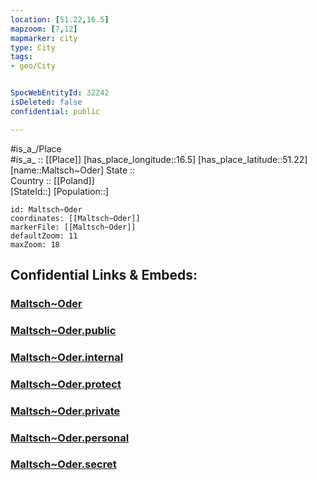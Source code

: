 ```yaml
---
location: [51.22,16.5] 
mapzoom: [7,12] 
mapmarker: city 
type: City
tags:
- geo/City


SpocWebEntityId: 32242
isDeleted: false
confidential: public

---
```

#is_a_/Place  
#is_a_ :: [[Place]] 
[has_place_longitude::16.5] 
[has_place_latitude::51.22] 
[name::Maltsch~Oder] 
State ::  
Country :: [[Poland]]  
[StateId::] 
[Population::] 



```leaflet
id: Maltsch~Oder
coordinates: [[Maltsch~Oder]] 
markerFile: [[Maltsch~Oder]] 
defaultZoom: 11 
maxZoom: 18
```


## Confidential Links & Embeds: 

### [Maltsch~Oder](/_Standards/Earth/Continent/Europe/Europe~East/Poland/Provinces~Poland/Lower_Silesian/City/Maltsch~Oder.md) 

### [Maltsch~Oder.public](/_public/Earth/Continent/Europe/Europe~East/Poland/Provinces~Poland/Lower_Silesian/City/Maltsch~Oder.public.md) 

### [Maltsch~Oder.internal](/_internal/Earth/Continent/Europe/Europe~East/Poland/Provinces~Poland/Lower_Silesian/City/Maltsch~Oder.internal.md) 

### [Maltsch~Oder.protect](/_protect/Earth/Continent/Europe/Europe~East/Poland/Provinces~Poland/Lower_Silesian/City/Maltsch~Oder.protect.md) 

### [Maltsch~Oder.private](/_private/Earth/Continent/Europe/Europe~East/Poland/Provinces~Poland/Lower_Silesian/City/Maltsch~Oder.private.md) 

### [Maltsch~Oder.personal](/_personal/Earth/Continent/Europe/Europe~East/Poland/Provinces~Poland/Lower_Silesian/City/Maltsch~Oder.personal.md) 

### [Maltsch~Oder.secret](/_secret/Earth/Continent/Europe/Europe~East/Poland/Provinces~Poland/Lower_Silesian/City/Maltsch~Oder.secret.md)

